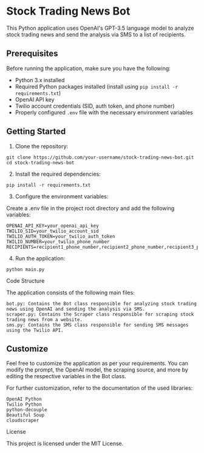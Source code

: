 # Stock Trading News Bot

This Python application uses OpenAI's GPT-3.5 language model to analyze stock trading news and send the analysis via SMS to a list of recipients.

## Prerequisites

Before running the application, make sure you have the following:

- Python 3.x installed
- Required Python packages installed (install using `pip install -r requirements.txt`)
- OpenAI API key
- Twilio account credentials (SID, auth token, and phone number)
- Properly configured `.env` file with the necessary environment variables

## Getting Started

1. Clone the repository:

```shell
git clone https://github.com/your-username/stock-trading-news-bot.git
cd stock-trading-news-bot
```

2. Install the required dependencies:

```shell
pip install -r requirements.txt
```

3. Configure the environment variables:

Create a .env file in the project root directory and add the following variables:

```shell
OPENAI_API_KEY=your_openai_api_key
TWILIO_SID=your_twilio_account_sid
TWILIO_AUTH_TOKEN=your_twilio_auth_token
TWILIO_NUMBER=your_twilio_phone_number
RECIPIENTS=recipient1_phone_number,recipient2_phone_number,recipient3_phone_number
```

4. Run the application:

```shell
python main.py
```

Code Structure

The application consists of the following main files:

    bot.py: Contains the Bot class responsible for analyzing stock trading news using OpenAI and sending the analysis via SMS.
    scraper.py: Contains the Scraper class responsible for scraping stock trading news from a website.
    sms.py: Contains the SMS class responsible for sending SMS messages using the Twilio API.

## Customize

Feel free to customize the application as per your requirements. You can modify the prompt, the OpenAI model, the scraping source, and more by editing the respective variables in the Bot class.

For further customization, refer to the documentation of the used libraries:

    OpenAI Python
    Twilio Python
    python-decouple
    Beautiful Soup
    cloudscraper

License

This project is licensed under the MIT License.